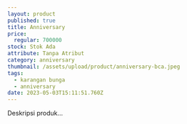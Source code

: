```yaml
---
layout: product
published: true
title: Anniversary
price:
  regular: 700000
stock: Stok Ada
attribute: Tanpa Atribut
category: anniversary
thumbnail: /assets/upload/product/anniversary-bca.jpeg
tags:
  - karangan bunga
  - anniversary
date: 2023-05-03T15:11:51.760Z
---
```

D﻿eskripsi produk...